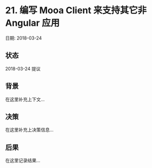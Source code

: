 # 21. 编写 Mooa Client 来支持其它非 Angular 应用

日期: 2018-03-24

## 状态

2018-03-24 提议

## 背景

在这里补充上下文...

## 决策

在这里补充上决策信息...

## 后果

在这里记录结果...
